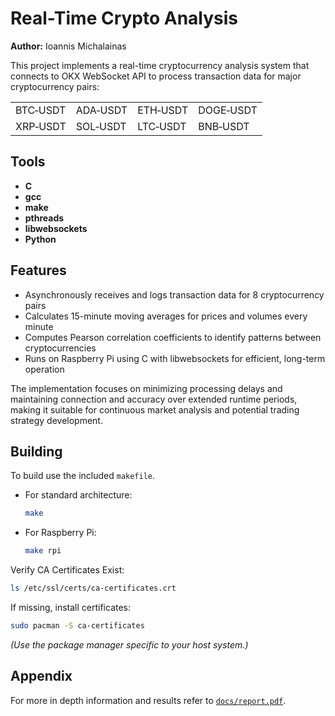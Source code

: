 # Real-Time Crypto Analysis

**Author:** Ioannis Michalainas

This project implements a real-time cryptocurrency analysis system that connects to OKX WebSocket API to process transaction data for major cryptocurrency pairs:

<table>
  <tr>
    <td>BTC‑USDT</td><td>ADA‑USDT</td><td>ETH‑USDT</td><td>DOGE‑USDT</td>
  </tr>
  <tr>
    <td>XRP‑USDT</td><td>SOL‑USDT</td><td>LTC‑USDT</td><td>BNB‑USDT</td>
  </tr>
</table>

## Tools

- **C**
- **gcc**
- **make**
- **pthreads**
- **libwebsockets**
- **Python**

## Features

- Asynchronously receives and logs transaction data for 8 cryptocurrency pairs
- Calculates 15-minute moving averages for prices and volumes every minute
- Computes Pearson correlation coefficients to identify patterns between cryptocurrencies
- Runs on Raspberry Pi using C with libwebsockets for efficient, long-term operation

The implementation focuses on minimizing processing delays and maintaining connection and accuracy over extended runtime periods, making it suitable for continuous market analysis and potential trading strategy development.

## Building

To build use the included `makefile`.
- For standard architecture:

    ```bash
    make
    ```
- For Raspberry Pi:

    ```bash
    make rpi
    ```

Verify CA Certificates Exist:
```bash
ls /etc/ssl/certs/ca-certificates.crt
```
If missing, install certificates:
```bash
sudo pacman -S ca-certificates
```
*(Use the package manager specific to your host system.)*

## Appendix

For more in depth information and results refer to [`docs/report.pdf`](docs/report.pdf).